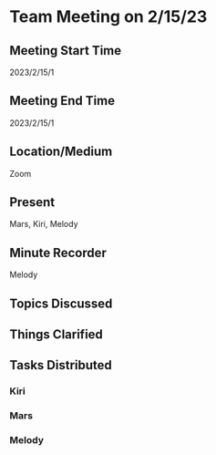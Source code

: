# Team Meeting on 2/15/23

## Meeting Start Time
2023/2/15/1

## Meeting End Time
2023/2/15/1

## Location/Medium
Zoom

## Present
Mars, Kiri, Melody

## Minute Recorder
Melody

## Topics Discussed
## Things Clarified
## Tasks Distributed
### Kiri
### Mars
### Melody
